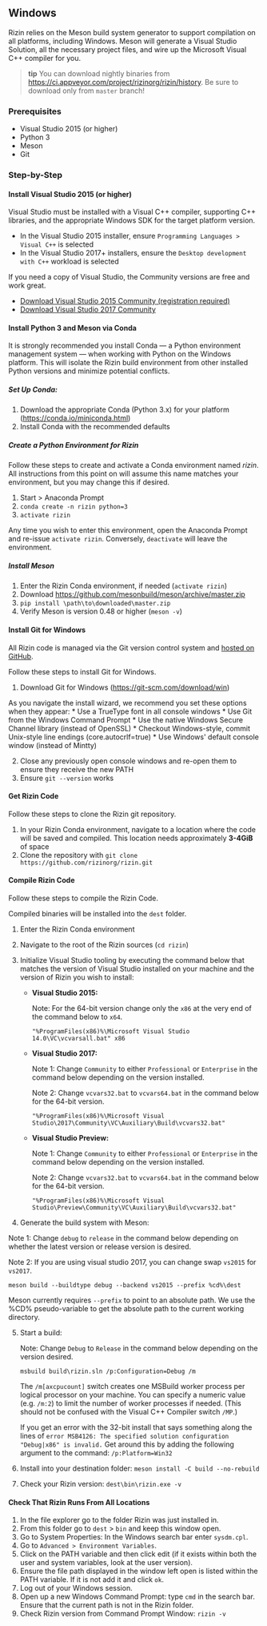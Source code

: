 ## Windows

Rizin relies on the Meson build system generator to support compilation on all platforms, including Windows. Meson will generate a Visual Studio Solution, all the necessary project files, and wire up the Microsoft Visual C++ compiler for you.

> **tip** You can download nightly binaries from https://ci.appveyor.com/project/rizinorg/rizin/history. Be sure to download only from `master` branch!

### Prerequisites

* Visual Studio 2015 (or higher)
* Python 3
* Meson
* Git

### Step-by-Step

#### Install Visual Studio 2015 (or higher)

Visual Studio must be installed with a Visual C++ compiler, supporting C++ libraries, and the appropriate Windows SDK for the target platform version.

* In the Visual Studio 2015 installer, ensure `Programming Languages > Visual C++` is selected
* In the Visual Studio 2017+ installers, ensure the `Desktop development with C++` workload is selected

If you need a copy of Visual Studio, the Community versions are free and work great.

* [Download Visual Studio 2015 Community (registration required)](https://my.visualstudio.com/Downloads?q=Visual%20Studio%202015%20with%20Update%203)
* [Download Visual Studio 2017 Community](https://visualstudio.microsoft.com/downloads/)

#### Install Python 3 and Meson via Conda
It is strongly recommended you install Conda — a Python environment management system — when working with Python on the Windows platform. This will isolate the Rizin build environment from other installed Python versions and minimize potential conflicts.

##### Set Up Conda:
1. Download the appropriate Conda (Python 3.x) for your platform (https://conda.io/miniconda.html)
2. Install Conda with the recommended defaults

##### Create a Python Environment for Rizin
Follow these steps to create and activate a Conda environment named *rizin*. All instructions from this point on will assume this name matches your environment, but you may change this if desired.

1. Start > Anaconda Prompt
2. `conda create -n rizin python=3`
3. `activate rizin`

Any time you wish to enter this environment, open the Anaconda Prompt and re-issue `activate rizin`. Conversely, `deactivate` will leave the environment.

##### Install Meson

1. Enter the Rizin Conda environment, if needed (`activate rizin`)
2. Download https://github.com/mesonbuild/meson/archive/master.zip
3. `pip install \path\to\downloaded\master.zip`
4. Verify Meson is version 0.48 or higher (`meson -v`)

#### Install Git for Windows
All Rizin code is managed via the Git version control system and [hosted on GitHub](https://github.com/rizin).

Follow these steps to install Git for Windows.

1. Download Git for Windows (https://git-scm.com/download/win)

  As you navigate the install wizard, we recommend you set these options when they appear:
    * Use a TrueType font in all console windows
    * Use Git from the Windows Command Prompt
    * Use the native Windows Secure Channel library (instead of OpenSSL)
    * Checkout Windows-style, commit Unix-style line endings (core.autocrlf=true)
    * Use Windows' default console window (instead of Mintty)

2. Close any previously open console windows and re-open them to ensure they receive the new PATH
3. Ensure `git --version` works

#### Get Rizin Code
Follow these steps to clone the Rizin git repository.

1. In your Rizin Conda environment, navigate to a location where the code will be saved and compiled. This location needs approximately **3-4GiB** of space
2. Clone the repository with `git clone https://github.com/rizinorg/rizin.git`

#### Compile Rizin Code
Follow these steps to compile the Rizin Code.

Compiled binaries will be installed into the `dest` folder.

1. Enter the Rizin Conda environment
2. Navigate to the root of the Rizin sources (`cd rizin`)
3. Initialize Visual Studio tooling by executing the command below that matches the version of Visual Studio installed on your machine and the version of Rizin you wish to install:

    * **Visual Studio 2015:**

        Note: For the 64-bit version change only the `x86` at the very end of the command below to `x64`.

        `"%ProgramFiles(x86)%\Microsoft Visual Studio 14.0\VC\vcvarsall.bat" x86`

    * **Visual Studio 2017:**

        Note 1: Change `Community` to either `Professional` or `Enterprise` in the command below depending on the version installed.

        Note 2: Change `vcvars32.bat` to `vcvars64.bat` in the command below for the 64-bit version.

         `"%ProgramFiles(x86)%\Microsoft Visual Studio\2017\Community\VC\Auxiliary\Build\vcvars32.bat"`

    * **Visual Studio Preview:**

        Note 1: Change `Community` to either `Professional` or `Enterprise` in the command below depending on the version installed.

        Note 2: Change `vcvars32.bat` to `vcvars64.bat` in the command below for the 64-bit version.

        `"%ProgramFiles(x86)%\Microsoft Visual Studio\Preview\Community\VC\Auxiliary\Build\vcvars32.bat"`


4. Generate the build system with Meson:

  Note 1: Change `debug` to `release` in the command below depending on whether the latest version or release version is desired.

  Note 2: If you are using visual studio 2017, you can change swap `vs2015` for `vs2017`.

  `meson build --buildtype debug --backend vs2015 --prefix %cd%\dest`

  Meson currently requires `--prefix` to point to an absolute path. We use the %CD% pseudo-variable to get the absolute path to the current working directory.

5. Start a build:

    Note: Change `Debug` to `Release` in the command below depending on the version desired.

    `msbuild build\rizin.sln /p:Configuration=Debug /m`

    The `/m[axcpucount]` switch creates one MSBuild worker process per logical processor on your machine. You can specify a numeric value (e.g. `/m:2`) to limit the number of worker processes if needed. (This should not be confused with the Visual C++ Compiler switch `/MP`.)

    If you get an error with the 32-bit install that says something along the lines of `error MSB4126: The specified solution configuration "Debug|x86" is invalid.` Get around this by adding the following argument to the command: `/p:Platform=Win32`

6. Install into your destination folder: `meson install -C build --no-rebuild`
7. Check your Rizin version: `dest\bin\rizin.exe -v`

#### Check That Rizin Runs From All Locations
1. In the file explorer go to the folder Rizin was just installed in.
2. From this folder go to `dest` > `bin` and keep this window open.
3. Go to System Properties: In the Windows search bar enter `sysdm.cpl`.
4. Go to `Advanced > Environment Variables`.
5. Click on the PATH variable and then click edit (if it exists within both the user and system variables, look at the user version).
6. Ensure the file path displayed in the window left open is listed within the PATH variable. If it is not add it and click `ok`.
7. Log out of your Windows session.
8. Open up a new Windows Command Prompt: type `cmd` in the search bar. Ensure that the current path is not in the Rizin folder.
9. Check Rizin version from Command Prompt Window: `rizin -v`
